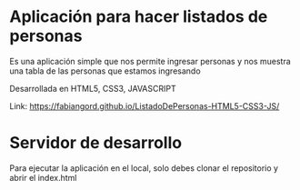 # Aplicación para hacer listados de personas

Es una aplicación simple que nos permite ingresar personas y nos muestra una tabla de las personas que estamos ingresando

Desarrollada en HTML5, CSS3, JAVASCRIPT

Link:
https://fabiangord.github.io/ListadoDePersonas-HTML5-CSS3-JS/

# Servidor de desarrollo

Para ejecutar la aplicación en el local, solo debes clonar el repositorio y abrir el index.html
